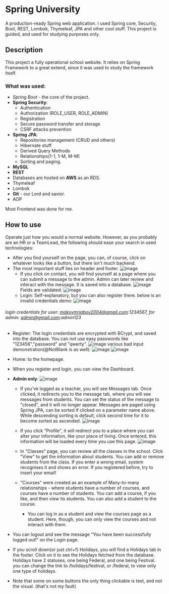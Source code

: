 # Spring University
A production-ready Spring web application. I used Spring core, Security, Boot, REST, Lombok, Thymeleaf, JPA and other cool stuff.
This project is guided, and used for studying purposes only.
## Description 
This project a fully operational school website.  It relies on Spring Framework to a great extend, since it was used to study the framework itself. 
### What was used:

 - *Spring Boot* - the core of the project.
 -  **Spring Security**:
    - Authentication
    - Authorization (ROLE_USER, ROLE_ADMIN)
    - Registration
    - Secure password transfer and storage
    - CSRF attacks prevention
 - **Spring JPA**:
   - Repositories management (CRUD and others)
    - Hibernate stuff 
    - Derived Query Methods
    - Relationships(1-1, 1-M, M-M)
    - Sorting and paging.
- **MySQL**
- **REST**
- Databases are hosted on **AWS** as an RDS.
- Thymeleaf
- Lombok 
- **Git** - our Lord and savior.
- AOP

Most Frontend was done for me.
## How to use
Operate just how you would a normal website. However, as you probably are an HR or a TeamLead, the following should ease your search in used technologies:
- After you find yourself on the page, you can, of course, click on whatever looks like a button, but there isn't much backend.
- The most important stuff lies on header and footer.
![image](https://user-images.githubusercontent.com/108194191/184869532-f275a794-a954-4558-a488-685fe821a20f.png)
  - If you click on contact, you will find yourself at a page where you can submit a message to the admin. Admin can later review and interact with the message. It is saved into a database.
  ![image](https://user-images.githubusercontent.com/108194191/184869963-af2e0753-4c51-4538-a838-91b5e7e19892.png)
  Fields are validated:
  ![image](https://user-images.githubusercontent.com/108194191/184870072-6a1f4acc-b264-4bad-9dcc-f53407f14f86.png)
  - Login: Self-explanatory, but you can also register there. below is an invalid credentials demo:
  ![image](https://user-images.githubusercontent.com/108194191/184870411-d5132522-4b8a-410c-aa25-0ebc557f3cde.png)
###### login credentials for user:  maksymriabov2004@gmail.com:1234567, for admin:  admin@gmail.com:admin123
  - Register: The login credentials are encrypted with BCrypt, and saved into the database. You can *not* use easy passwords like "123456","password" and "qwerty". 
  ![image](https://user-images.githubusercontent.com/108194191/184870574-d762ff94-a2d8-40d5-a2e4-906b99fb3a08.png)
  various bad input demonstration(@NotBlank is as well):
  ![image](https://user-images.githubusercontent.com/108194191/184871226-abf9db45-436c-4cc2-8db9-91b2e5ffa9e9.png)
  ![image](https://user-images.githubusercontent.com/108194191/184871440-59ce3a48-d5d2-43fe-be99-7473494efd83.png)
  - Home: to the homepage.
  - When you register and login, you can view the Dashboard. 
- **Admin only**:
![image](https://user-images.githubusercontent.com/108194191/184871601-ad62d42e-5525-4e55-b12d-94d786c559ae.png)
  - If you've logged as a teacher, you will see Messages tab. Once clicked, it redirects you to the message tab, where you will see messages from students. You can set the status of the message to "closed", and it will no longer appear. Messages are paged using Spring JPA, can be sorted if clicked on a parameter name above. While descending sorting is default, click second time for it to become sorted as ascended.
  ![image](https://user-images.githubusercontent.com/108194191/184871936-2d0de5a7-7108-4ba2-a285-4587765531d9.png)
  - If you click "Profile", it will redirect you to a place where you can alter your information, like your place of living. Once entered, this information will be loaded every time you use this page.
  ![image](https://user-images.githubusercontent.com/108194191/184872128-1faadfc7-b8d0-42e9-ae12-994d8749cf52.png)
  - In "Classes" page, you can review all the classes in the school. Click "View" to get the information about students. You can add or remove students from the class. If you enter a wrong email, system recognises it and shows an error. If you registered before, try to insert your email!
  
  - "Courses" were created as an example of Many-to-many relationships - where students have a number of courses, and courses have a number of students. You can add a course, if you like, and then view its students. You can also add a student to the course.
    - You can log in as a student and view the courses page as a student. Here, though, you can only view the courses and not interact with them.
  
- You can logout and see the message "You have been successfully logged out!" on the Login page.

- If you scroll down(or just ctrl+f) Holidays, you will find a Holidays tab in the footer. Click on it to see the Holidays fetched from the database. Holidays have 2 statuses, one being Federal, and one being Festival. you can change the link to /holidays/festival, or /federal, to view only one type of holidays.
- Note that some on some buttons the only thing clickable is text, and not the visual. (that's not my fault)
